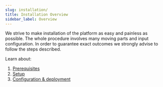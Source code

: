 ```yaml
---
slug: installation/
title: Installation Overview
sidebar_label: Overview
---
```


We strive to make installation of the platform as easy and painless as possible. The whole procedure involves many moving parts and input configuration. In order to guarantee exact outcomes we strongly advise to follow the steps described.

Learn about:

1. [Prerequisites](prerequisites)
2. [Setup](setup)
3. [Configuration & deployment](configuration)
